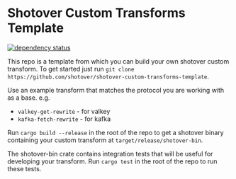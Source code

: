 # Shotover Custom Transforms Template

[![dependency status](https://deps.rs/repo/github/shotover/shotover-custom-transforms-template/status.svg)](https://deps.rs/repo/github/shotover/shotover-custom-transforms-template)

This repo is a template from which you can build your own shotover custom transform.
To get started just run `git clone https://github.com/shotover/shotover-custom-transforms-template`.

Use an example transform that matches the protocol you are working with as a base. e.g.

* `valkey-get-rewrite` - for valkey
* `kafka-fetch-rewrite` - for kafka

Run `cargo build --release` in the root of the repo to get a shotover binary containing your custom transform at `target/release/shotover-bin`.

The shotover-bin crate contains integration tests that will be useful for developing your transform.
Run `cargo test` in the root of the repo to run these tests.
